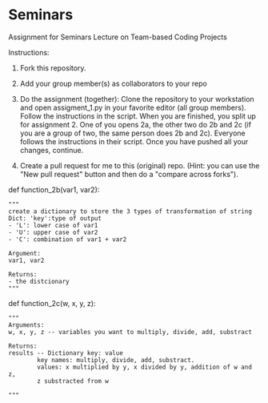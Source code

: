 # Seminars
Assignment for Seminars Lecture on Team-based Coding Projects

Instructions:
1. Fork this repository.

2. Add your group member(s) as collaborators to your repo

3. Do the assignment (together):
Clone the repository to your workstation and open assigment_1.py in your favorite editor (all group members). Follow the instructions in the script.
When you are finished, you split up for assignment 2. One of you opens 2a, the other two do 2b and 2c (if you are a group of two, the same person does 2b and 2c).
Everyone follows the instructions in their script. Once you have pushed all your changes, continue.

4. Create a pull request for me to this (original) repo. (Hint: you can use the "New pull request" button and then do a "compare across forks").

def function_2b(var1, var2):

    """
    create a dictionary to store the 3 types of transformation of string
    Dict: 'key':type of output
    - 'L': lower case of var1
    - 'U': upper case of var2
    - 'C': combination of var1 + var2
    
    Argument:
    var1, var2
    
    Returns:
    - the distcionary
    """

def function_2c(w, x, y, z):

    """
    Arguments:
    w, x, y, z -- variables you want to multiply, divide, add, substract

    Returns:
    results -- Dictionary key: value
            key names: multiply, divide, add, substract.
            values: x multiplied by y, x divided by y, addition of w and z, 
            z substracted from w 

    """
